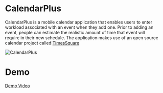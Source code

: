 # CalendarPlus

CalendarPlus is a mobile calendar application that enables users to enter workload associated with an event when they add one. Prior to adding an event, people can estimate the realistic amount of time that event will require in their new schedule. The application makes use of an open source calendar project called [TimesSquare](https://github.com/square/objc-TimesSquare/)

![CalendarPlus](https://github.com/woniesong92/CalendarPlus/raw/master/capture.png)

# Demo
[Demo Video](https://www.dropbox.com/s/1zrfe81cachr7zm/CalendarPlusDemo1.mov)